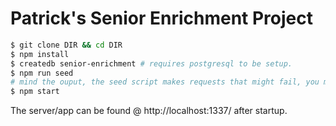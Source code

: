 # Patrick's Senior Enrichment Project

```bash
$ git clone DIR && cd DIR
$ npm install
$ createdb senior-enrichment # requires postgresql to be setup.
$ npm run seed 
# mind the ouput, the seed script makes requests that might fail, you may need to run it twice depending on the remote server.
$ npm start
```

The server/app can be found @ http://localhost:1337/ after startup.